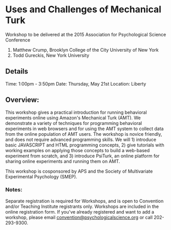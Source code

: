 # Uses and Challenges of Mechanical Turk

Workshop to be delivered at the 2015 Association for Psychological Science Conference

1. Matthew Crump, Brooklyn College of the City University of New York
2. Todd Gureckis, New York University

## Details

Time: 1:00pm - 3:50pm
Date: Thursday, May 21st
Location: Liberty

## Overview:

This workshop gives a practical introduction for running behavioral experiments online using Amazon's Mechanical Turk (AMT). We demonstrate a variety of techniques for programming behavioral experiments in web browsers and for using the AMT system to collect data from the online population of AMT users. The workshop is novice friendly, and does not require advanced programming skills. We will 1) introduce basic JAVASCRIPT and HTML programming concepts, 2) give tutorials with working examples on applying those concepts to build a web-based experiment from scratch, and 3) introduce PsiTurk, an online platform for sharing online experiments and running them on AMT.

This workshop is cosponsored by APS and the Society of Multivariate Experimental Psychology (SMEP).

### Notes:
Separate registration is required for Workshops, and is open to Convention and/or Teaching Institute registrants only. Workshops are included in the online registration form. If you've already registered and want to add a workshop, please email convention@psychologicalscience.org or call 202-293-9300. 

